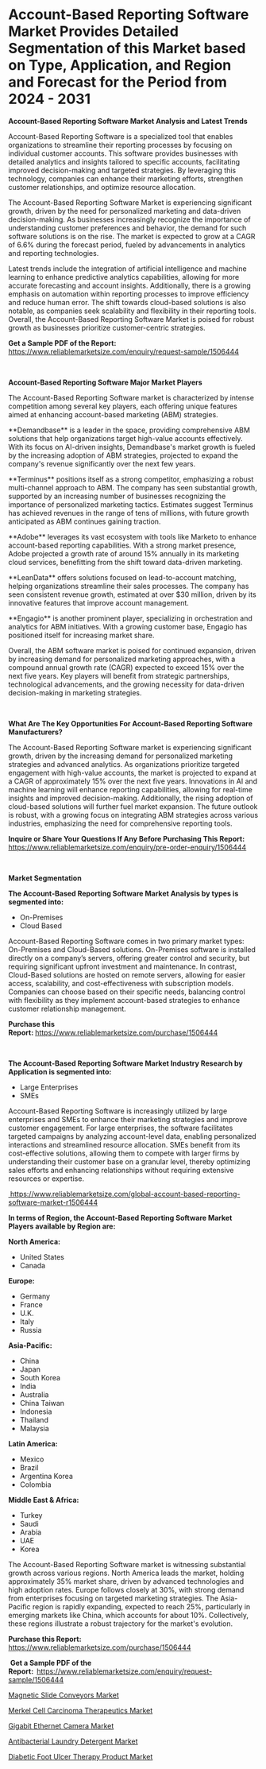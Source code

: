 <p><h1>Account-Based Reporting Software Market Provides Detailed Segmentation of this Market based on Type, Application, and Region and Forecast for the Period from 2024 - 2031</h1></p><p><strong>Account-Based Reporting Software Market Analysis and Latest Trends</strong></p>
<p><p>Account-Based Reporting Software is a specialized tool that enables organizations to streamline their reporting processes by focusing on individual customer accounts. This software provides businesses with detailed analytics and insights tailored to specific accounts, facilitating improved decision-making and targeted strategies. By leveraging this technology, companies can enhance their marketing efforts, strengthen customer relationships, and optimize resource allocation.</p><p>The Account-Based Reporting Software Market is experiencing significant growth, driven by the need for personalized marketing and data-driven decision-making. As businesses increasingly recognize the importance of understanding customer preferences and behavior, the demand for such software solutions is on the rise. The market is expected to grow at a CAGR of 6.6% during the forecast period, fueled by advancements in analytics and reporting technologies.</p><p>Latest trends include the integration of artificial intelligence and machine learning to enhance predictive analytics capabilities, allowing for more accurate forecasting and account insights. Additionally, there is a growing emphasis on automation within reporting processes to improve efficiency and reduce human error. The shift towards cloud-based solutions is also notable, as companies seek scalability and flexibility in their reporting tools. Overall, the Account-Based Reporting Software Market is poised for robust growth as businesses prioritize customer-centric strategies.</p></p>
<p><strong>Get a Sample PDF of the Report:&nbsp;</strong> <a href="https://www.reliablemarketsize.com/enquiry/request-sample/1506444">https://www.reliablemarketsize.com/enquiry/request-sample/1506444</a></p>
<p>&nbsp;</p>
<p><strong>Account-Based Reporting Software Major Market Players</strong></p>
<p><p>The Account-Based Reporting Software market is characterized by intense competition among several key players, each offering unique features aimed at enhancing account-based marketing (ABM) strategies. </p><p>**Demandbase** is a leader in the space, providing comprehensive ABM solutions that help organizations target high-value accounts effectively. With its focus on AI-driven insights, Demandbase's market growth is fueled by the increasing adoption of ABM strategies, projected to expand the company's revenue significantly over the next few years.</p><p>**Terminus** positions itself as a strong competitor, emphasizing a robust multi-channel approach to ABM. The company has seen substantial growth, supported by an increasing number of businesses recognizing the importance of personalized marketing tactics. Estimates suggest Terminus has achieved revenues in the range of tens of millions, with future growth anticipated as ABM continues gaining traction.</p><p>**Adobe** leverages its vast ecosystem with tools like Marketo to enhance account-based reporting capabilities. With a strong market presence, Adobe projected a growth rate of around 15% annually in its marketing cloud services, benefitting from the shift toward data-driven marketing.</p><p>**LeanData** offers solutions focused on lead-to-account matching, helping organizations streamline their sales processes. The company has seen consistent revenue growth, estimated at over $30 million, driven by its innovative features that improve account management.</p><p>**Engagio** is another prominent player, specializing in orchestration and analytics for ABM initiatives. With a growing customer base, Engagio has positioned itself for increasing market share.</p><p>Overall, the ABM software market is poised for continued expansion, driven by increasing demand for personalized marketing approaches, with a compound annual growth rate (CAGR) expected to exceed 15% over the next five years. Key players will benefit from strategic partnerships, technological advancements, and the growing necessity for data-driven decision-making in marketing strategies.</p></p>
<p>&nbsp;</p>
<p><strong>What Are The Key Opportunities For Account-Based Reporting Software Manufacturers?</strong></p>
<p><p>The Account-Based Reporting Software market is experiencing significant growth, driven by the increasing demand for personalized marketing strategies and advanced analytics. As organizations prioritize targeted engagement with high-value accounts, the market is projected to expand at a CAGR of approximately 15% over the next five years. Innovations in AI and machine learning will enhance reporting capabilities, allowing for real-time insights and improved decision-making. Additionally, the rising adoption of cloud-based solutions will further fuel market expansion. The future outlook is robust, with a growing focus on integrating ABM strategies across various industries, emphasizing the need for comprehensive reporting tools.</p></p>
<p><strong>Inquire or Share Your Questions If Any Before Purchasing This Report:</strong> <a href="https://www.reliablemarketsize.com/enquiry/pre-order-enquiry/1506444">https://www.reliablemarketsize.com/enquiry/pre-order-enquiry/1506444</a></p>
<p>&nbsp;</p>
<p><strong>Market Segmentation</strong></p>
<p><strong>The Account-Based Reporting Software Market Analysis by types is segmented into:</strong></p>
<p><ul><li>On-Premises</li><li>Cloud Based</li></ul></p>
<p><p>Account-Based Reporting Software comes in two primary market types: On-Premises and Cloud-Based solutions. On-Premises software is installed directly on a company’s servers, offering greater control and security, but requiring significant upfront investment and maintenance. In contrast, Cloud-Based solutions are hosted on remote servers, allowing for easier access, scalability, and cost-effectiveness with subscription models. Companies can choose based on their specific needs, balancing control with flexibility as they implement account-based strategies to enhance customer relationship management.</p></p>
<p><strong>Purchase this Report:&nbsp;</strong><a href="https://www.reliablemarketsize.com/purchase/1506444">https://www.reliablemarketsize.com/purchase/1506444</a></p>
<p>&nbsp;</p>
<p><strong>The Account-Based Reporting Software Market Industry Research by Application is segmented into:</strong></p>
<p><ul><li>Large Enterprises</li><li>SMEs</li></ul></p>
<p><p>Account-Based Reporting Software is increasingly utilized by large enterprises and SMEs to enhance their marketing strategies and improve customer engagement. For large enterprises, the software facilitates targeted campaigns by analyzing account-level data, enabling personalized interactions and streamlined resource allocation. SMEs benefit from its cost-effective solutions, allowing them to compete with larger firms by understanding their customer base on a granular level, thereby optimizing sales efforts and enhancing relationships without requiring extensive resources or expertise.</p></p>
<p><a href="https://www.reliablemarketsize.com/global-account-based-reporting-software-market-r1506444">&nbsp;https://www.reliablemarketsize.com/global-account-based-reporting-software-market-r1506444</a></p>
<p><strong>In terms of Region, the Account-Based Reporting Software Market Players available by Region are:</strong></p>
<p>
    <p> <strong> North America: </strong>
        <ul>
            <li>United States</li>
            <li>Canada</li>
        </ul>
        </p> 
    <p> <strong> Europe: </strong>
        <ul>
            <li>Germany</li>
            <li>France</li>
            <li>U.K.</li>
            <li>Italy</li>
            <li>Russia</li>
        </ul>
        </p> 
    <p> <strong> Asia-Pacific: </strong>
        <ul>
            <li>China</li>
            <li>Japan</li>
            <li>South Korea</li>
            <li>India</li>
            <li>Australia</li>
            <li>China Taiwan</li>
            <li>Indonesia</li>
            <li>Thailand</li>
            <li>Malaysia</li>
        </ul>
        </p> 
    <p> <strong> Latin America: </strong>
        <ul>
            <li>Mexico</li>
            <li>Brazil</li>
            <li>Argentina Korea</li>
            <li>Colombia</li>
        </ul>
        </p> 
    <p> <strong> Middle East & Africa: </strong>
        <ul>
            <li>Turkey</li>
            <li>Saudi</li>
            <li>Arabia</li>
            <li>UAE</li>
            <li>Korea</li>
        </ul>
    </p>
    </p>
<p><p>The Account-Based Reporting Software market is witnessing substantial growth across various regions. North America leads the market, holding approximately 35% market share, driven by advanced technologies and high adoption rates. Europe follows closely at 30%, with strong demand from enterprises focusing on targeted marketing strategies. The Asia-Pacific region is rapidly expanding, expected to reach 25%, particularly in emerging markets like China, which accounts for about 10%. Collectively, these regions illustrate a robust trajectory for the market's evolution.</p></p>
<p><strong>Purchase this Report: </strong><a href="https://www.reliablemarketsize.com/purchase/1506444">https://www.reliablemarketsize.com/purchase/1506444</a></p>
<p>&nbsp;<strong>Get a Sample PDF of the Report:&nbsp;&nbsp;</strong><a href="https://www.reliablemarketsize.com/enquiry/request-sample/1506444">https://www.reliablemarketsize.com/enquiry/request-sample/1506444</a></p>
<p><strong></strong></p>
<p><p><a href="https://github.com/vimar16th/Market-Research-Report-List-6/blob/main/magnetic-slide-conveyors-market.md">Magnetic Slide Conveyors Market</a></p><p><a href="https://medium.com/@estelawilliams54/merkel-cell-carcinoma-therapeutics-industry-analysis-report-its-market-size-share-trends-by-a0ceb2333708?postPublishedType=repub">Merkel Cell Carcinoma Therapeutics Market</a></p><p><a href="https://www.linkedin.com/pulse/global-gigabit-ethernet-camera-market-product-type-application-zakee?trackingId=GTK7iKjpTyOha84n66A1LA%3D%3D">Gigabit Ethernet Camera Market</a></p><p><a href="https://issuu.com/reportprime-2/docs/antibacterial-laundry-detergent-mar_c522015ce00b3d">Antibacterial Laundry Detergent Market</a></p><p><a href="https://medium.com/@estelawilliams54/emerging-market-trends-and-regional-analysis-of-diabetic-foot-ulcer-therapy-product-market-8ca7db3b4069?postPublishedType=repub">Diabetic Foot Ulcer Therapy Product Market</a></p></p>
